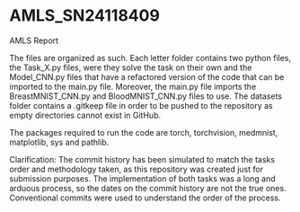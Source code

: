 # AMLS_SN24118409
AMLS Report

The files are organized as such. Each letter folder contains two python files, the Task_X.py files, were they solve the task on their own and the Model_CNN.py files that have a refactored version of the code that can be imported to the main.py file. Moreover, the main.py file imports the BreastMNIST_CNN.py and BloodMNIST_CNN.py files to use. The datasets folder contains a .gitkeep file in order to be pushed to the repository as empty directories cannot exist in GitHub.

The packages required to run the code are torch, torchvision, medmnist, matplotlib, sys and pathlib.



Clarification: The commit history has been simulated to match the tasks order and methodology taken, as this repository was created just for submission purposes. The implementation of both tasks was a long and arduous process, so the dates on the commit history are not the true ones. Conventional commits were used to understand the order of the process.
